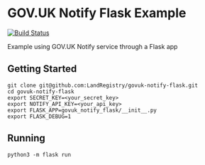 # GOV.UK Notify Flask Example
[![Build Status](https://travis-ci.org/LandRegistry/govuk-notify-flask.svg?branch=master)](https://travis-ci.org/LandRegistry/govuk-notify-flask)

Example using GOV.UK Notify service through a Flask app

## Getting Started

```
git clone git@github.com:LandRegistry/govuk-notify-flask.git
cd govuk-notify-flask
export SECRET_KEY=<your_secret_key>
export NOTIFY_API_KEY=<your_api_key>
export FLASK_APP=govuk_notify_flask/__init__.py
export FLASK_DEBUG=1
```

## Running

```
python3 -m flask run
```
